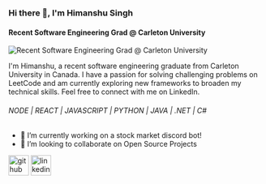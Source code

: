 ### Hi there 👋, I'm Himanshu Singh
#### Recent Software Engineering Grad @ Carleton University
![Recent Software Engineering Grad @ Carleton University](http://www.carleton.ca/cu/graphics/Tcw6.gif)

I'm Himanshu, a recent software engineering graduate from Carleton University in Canada. I have a passion for solving challenging problems on LeetCode and am currently exploring new frameworks to broaden my technical skills. Feel free to connect with me on LinkedIn.

###### NODE | REACT | JAVASCRIPT | PYTHON | JAVA | .NET | C#

- 🔭 I’m currently working on a stock market discord bot! 
- 👯 I’m looking to collaborate on Open Source Projects 


[<img src='https://cdn.jsdelivr.net/npm/simple-icons@3.0.1/icons/github.svg' alt='github' height='40'>](https://github.com/HimanshuSingh123)  [<img src='https://cdn.jsdelivr.net/npm/simple-icons@3.0.1/icons/linkedin.svg' alt='linkedin' height='40'>](https://www.linkedin.com/in/himanshu-c-singh/)  

